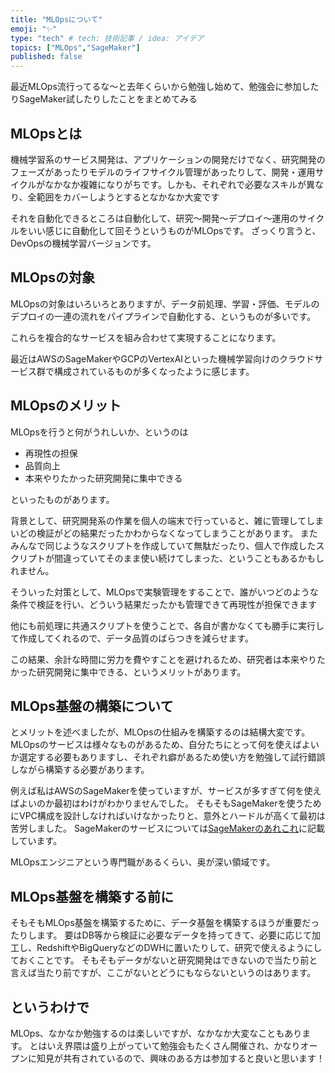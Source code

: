 ```yaml
---
title: "MLOpsについて"
emoji: "✨"
type: "tech" # tech: 技術記事 / idea: アイデア
topics: ["MLOps","SageMaker"]
published: false
---
```


最近MLOps流行ってるな～と去年くらいから勉強し始めて、勉強会に参加したりSageMaker試したりしたことをまとめてみる

## MLOpsとは
機械学習系のサービス開発は、アプリケーションの開発だけでなく、研究開発のフェーズがあったりモデルのライフサイクル管理があったりして、開発・運用サイクルがなかなか複雑になりがちです。しかも、それぞれで必要なスキルが異なり、全範囲をカバーしようとするとなかなか大変です

それを自動化できるところは自動化して、研究～開発～デプロイ～運用のサイクルをいい感じに自動化して回そうというものがMLOpsです。
ざっくり言うと、DevOpsの機械学習バージョンです。

## MLOpsの対象
MLOpsの対象はいろいろとありますが、データ前処理、学習・評価、モデルのデプロイの一連の流れをパイプラインで自動化する、というものが多いです。

これらを複合的なサービスを組み合わせて実現することになります。

最近はAWSのSageMakerやGCPのVertexAIといった機械学習向けのクラウドサービス群で構成されているものが多くなったように感じます。

## MLOpsのメリット
MLOpsを行うと何がうれしいか、というのは

- 再現性の担保
- 品質向上
- 本来やりたかった研究開発に集中できる

といったものがあります。

背景として、研究開発系の作業を個人の端末で行っていると、雑に管理してしまいどの検証がどの結果だったかわからなくなってしまうことがあります。
またみんなで同じようなスクリプトを作成していて無駄だったり、個人で作成したスクリプトが間違っていてそのまま使い続けてしまった、ということもあるかもしれません。

そういった対策として、MLOpsで実験管理をすることで、誰がいつどのような条件で検証を行い、どういう結果だったかも管理できて再現性が担保できます

他にも前処理に共通スクリプトを使うことで、各自が書かなくても勝手に実行して作成してくれるので、データ品質のばらつきを減らせます。

この結果、余計な時間に労力を費やすことを避けれるため、研究者は本来やりたかった研究開発に集中できる、というメリットがあります。

## MLOps基盤の構築について
とメリットを述べましたが、MLOpsの仕組みを構築するのは結構大変です。
MLOpsのサービスは様々なものがあるため、自分たちにとって何を使えばよいか選定する必要もありますし、それぞれ癖があるため使い方を勉強して試行錯誤しながら構築する必要があります。

例えば私はAWSのSageMakerを使っていますが、サービスが多すぎて何を使えばよいのか最初はわけがわかりませんでした。
そもそもSageMakerを使うためにVPC構成を設計しなければいけなかったりと、意外とハードルが高くて最初は苦労しました。
SageMakerのサービスについては[SageMakerのあれこれ](https://qiita.com/yakipudding/items/ca57b004faa919d41a17)に記載しています。

MLOpsエンジニアという専門職があるくらい、奥が深い領域です。

## MLOps基盤を構築する前に
そもそもMLOps基盤を構築するために、データ基盤を構築するほうが重要だったりします。
要はDB等から検証に必要なデータを持ってきて、必要に応じて加工し、RedshiftやBigQueryなどのDWHに置いたりして、研究で使えるようにしておくことです。
そもそもデータがないと研究開発はできないので当たり前と言えば当たり前ですが、ここがないとどうにもならないというのはあります。

## というわけで
MLOps、なかなか勉強するのは楽しいですが、なかなか大変なこともあります。
とはいえ界隈は盛り上がっていて勉強会もたくさん開催され、かなりオープンに知見が共有されているので、興味のある方は参加すると良いと思います！